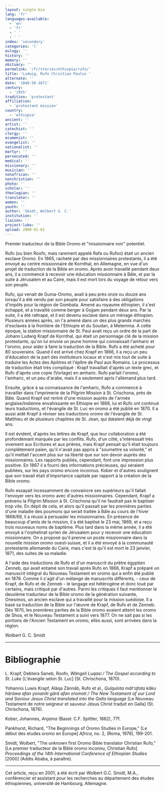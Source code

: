 ```yaml
---
layout: single-bio
lang: 'fr'
languages-available:
  - 'en'
  - 'fr'
  - ' '
  - ' '
index: 'secondary'
categories: 'l'
eulogy: ''
history: ''
memory: ''
obituary: ''
permalink: '/fr/stories/ethiopia/rufo/'
title: 'Ludwig, Rufo Christian Paulus '
alternate: ''
date: '1848-50-1871'
century:
  - '19th'
tradition: 'protestant'
affiliation:
  - 'protestant mission'
country:
  - 'ethiopia'
ancient: ''
artist: ''
catechist: ''
clergy: ''
ecumenist: ''
evangelist: ''
nationalist: ''
martyr: ''
persecuted: ''
medical: ''
missionary: ''
musician: ''
nonafrican: ''
nonchristian: ''
photo: ''
scholar: ''
theologian: ''
translator: ''
women: ''
youth: ''
author: 'Smidt, Wolbert G. C.'
institution: ''
liaison: ''
project-luke: ''
upload: 2000-01-01
---
```



Premier traducteur de la Bible Oromo et "missionnaire noir" potentiel.

Rufo (ou bien Roofo, mais rarement appelé Rafa ou Rufoo) était un ancien esclave Oromo. En 1865, racheté par des missionnaires protestants, il a été envoyé au centre missionnaire de Kornthal, en Allemagne, en vue d'un projet de traduction de la Bible en oromo. Après avoir travaillé pendant deux ans, il a commencé à recevoir une éducation missionnaire à Bâle, et par la suite à Jérusalem et au Caire, mais il est mort lors du voyage de retour vers son peuple.

Rufo, qui venait de Guma-Oromo, avait à peu près onze ou douze ans lorsqu'il a été vendu par son peuple pour satisfaire à des obligations d'impôts pour la région de Gombata. Amené au royaume éthiopien, il s'est échappé, et a travaillé comme berger à Gojjam pendant deux ans. Par la suite, il a été rattrapé, et il est devenu esclave dans un ménage éthiopien. Plusieurs années après, on l'a amené dans un des plus grands marchés d'esclaves à la frontière de l'Ethiopie et du Soudan, à Metemma. A cette époque, la station missionnaire de St. Paul avait reçu un ordre de la part de Johann Ludwig Krapf de Kornthal, qui était un personnage clé de la mission protestante, qu'on lui envoie un jeune homme qui connaissait l'amharic et l'oromo, pour aider à faire la traduction de la Bible. Rufo a été acheté pour 80 souverains. Quand il est arrivé chez Krapf en 1866, il a reçu un peu d'éducation de la part des instituteurs locaux et s'est mis tout de suite à traduire les Actes des Apôtres et l'épître de Paul aux Romains. Le processus de traduction était très compliqué : Krapf travaillait d'après un texte grec, et Rufo d'après une copie (Vorlage) en amharic. Rufo parlait l'oromo, l'amharic, et un peu d'arabe, mais il a seulement apris l'allemand plus tard.

Ensuite, grâce à sa connaissance de l'amharic, Rufo a commencé à travailler dans l'imprimerie de la Pilgrim Mission à St. Crischona, près de Bâle. Quand Krapf est rentré d'une mission auprès de l'armée anglaise/indienne envahissante en Ethiopie en 1868, lui et Rufo ont continué leurs traductions, et l'évangile de St. Luc en oromo a été publié en 1870. Il a aussi aidé Krapf à réviser ses traductions oromo de l'évangile de St. Matthieu et de plusieurs chapitres de St. Jean, qui dataient déjà de vingt ans.

Il est évident, d'après les lettres de Krapf, que leur collaboration a été profondémant marquée par les conflits. Rufo, d'un côté, s'intéressait très vivement aux Ecritures et aux prières, mais Krapf pensait qu'il était toujours complètement païen, qu'il n'avait pas appris à "soumettre sa volonté," et qu'il mettait l'accent plus sur sa liberté que sur son devoir auprès des missionnaires. Les rapports publiés, cependant, font une impression plus positive. En 1867 il a fourni des informations précieuses, qui seraient publiées, sur les pays oromo encore inconnus. Kober et d'autres soulignent que son travail était d'importance capitale par rapport à la création de la Bible oromo.

Rufo essayait incessamment de convaincre ses supérieurs qu'il fallait l'envoyer vers les oromo avec d'autres missionnaires. Cependant, Krapf a prévenu la Pilgrim Mission à St. Crischona qu'il ne faudrait pas le baptiser trop vite. En dépit de cela, et alors qu'il passait par les premières parties d'une maladie des poumons qui serait traitée à Bâle au cours de l'hiver 1868/69, il a réussi à persuader les missionnaires. En présence de beaucoup d'amis de la mission, il a été baptisé le 23 mai, 1869, et a reçu trois nouveaux noms de baptême. Plus tard dans la même année, il a été envoyé à l'orphelinat syrien de Jérusalem pour y recevoir une éducation missionnaire. On a proposé qu'il prenne un poste missionnaire dans la nouvelle mission oromo ouest-suisse, et il a été envoyé à la communauté protestante allemande du Caire, mais c'est là qu'il est mort le 23 janvier, 1871, des suites de sa maladie.

A l'aide des traductions de Rufo et d'un manuscrit du prêtre égyptien Zenneb, qui avait entamé son travail après Rufo en 1868, Krapf a préparé un manuscrit intégral du Nouveau Testament en oromo qui a enfin été publié en 1876. Comme il s'agit d'un mélange de manuscrits différents, - ceux de Krapf, de Rufo et de Zenneb - le langage est hétérogène et donc loué par certains, mais critiqué par d'autres. Parmi les critiques il faut mentionner le deuxième traducteur de la Bible oromo de la génération suivante, Onesimos, un ancien esclave qui a travaillé pour la mission suédoise. Il a basé sa traduction de la Bible sur l'œuvre de Krapf, de Rufo et de Zenneb. Dès 1870, les premières parties de la Bible oromo avaient atteint les oromo de Shoa, et le Nouveau Testament a suivi vers 1877. On ne sait pas si les portions de l'Ancien Testament en oromo, elles aussi, sont arrivées dans la région.

Wolbert G. C. Smidt

---

# Bibliographie

L. Krapf, Debtera Saneb, Roofo, *Wängeli Luqasi / The Gospel according to St. Luke* [L'évangile selon St. Luc] (St. Chrischona, 1870).

Yohannis Luwis Krapf, Aläqa Zännäb, Rufo et al., *Qulqulota mät'afota käku häräwa afan yonaniti gärä afan oromoti / The New Testament of our Lord and Saviour Jesus Christ translated into the Galla language* [Le Nouveau Testament de notre seigneur et sauveur Jésus Christ traduit en Galla] (St. Chrischona, 1876).

Kober, Johannes, *Anjama* (Basel: C.F. Spittler, 1882), 77f.

Pankhurst, Richard, "The Beginnings of Oromo Studies in Europe," [Le début des etudes oromo en Europe] *Africa*, no. 2, (Roma, 1976), 199-201.

Smidt, Wolbert, "The unknown first Oromo Bible translator Christian Rufo," [Le premier traducteur de la Bible oromo inconnu, Christian Rufo] *Proceedings of the 14th International Conference of Ethiopian Studies* [2000] (Addis Ababa, à paraître).

---

Cet article, reçu en 2001, a été écrit par Wolbert G.C. Smidt, M.A., conférencier et assistant pour les recherches au département des études éthiopiennes, université de Hambourg, Allemagne.